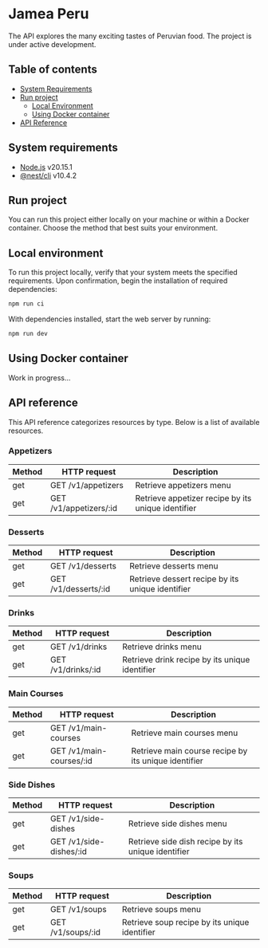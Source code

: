 # Jamea Peru

The API explores the many exciting tastes of Peruvian food. The project is under active development.

## Table of contents
- [System Requirements](#system-requirements)
- [Run project](#run-project)
  - [Local Environment](#local-environment)
  - [Using Docker container](#using-docker-container)
- [API Reference](#api-reference)

## System requirements
* [Node.js](https://nodejs.org/) v20.15.1
* [@nest/cli](https://www.npmjs.com/package/@nestjs/cli) v10.4.2

## Run project

You can run this project either locally on your machine or within a Docker container. Choose the method that best suits your environment.

## Local environment

To run this project locally, verify that your system meets the specified requirements. Upon confirmation, begin the installation of required dependencies:

```bash
npm run ci
```

With dependencies installed, start the web server by running:
  
```bash
npm run dev
```

## Using Docker container

Work in progress...

## API reference

This API reference categorizes resources by type. Below is a list of available resources.
### Appetizers

| Method | HTTP request           | Description                                        |
|--------|------------------------|----------------------------------------------------|
| get    | GET /v1/appetizers     | Retrieve appetizers menu                           |
| get    | GET /v1/appetizers/:id | Retrieve appetizer recipe by its unique identifier |

### Desserts

| Method | HTTP request         | Description                                      |
|--------|----------------------|--------------------------------------------------|
| get    | GET /v1/desserts     | Retrieve desserts menu                           |
| get    | GET /v1/desserts/:id | Retrieve dessert recipe by its unique identifier |

### Drinks

| Method | HTTP request       | Description                                    |
|--------|--------------------|------------------------------------------------|
| get    | GET /v1/drinks     | Retrieve drinks menu                           |
| get    | GET /v1/drinks/:id | Retrieve drink recipe by its unique identifier |

### Main Courses

| Method | HTTP request             | Description                                          |
|--------|--------------------------|------------------------------------------------------|
| get    | GET /v1/main-courses     | Retrieve main courses menu                           |
| get    | GET /v1/main-courses/:id | Retrieve main course recipe by its unique identifier |

### Side Dishes

| Method | HTTP request            | Description                                        |
|--------|-------------------------|----------------------------------------------------|
| get    | GET /v1/side-dishes     | Retrieve side dishes menu                          |
| get    | GET /v1/side-dishes/:id | Retrieve side dish recipe by its unique identifier |


### Soups

| Method | HTTP request         | Description                                   |
|--------|----------------------|-----------------------------------------------|
| get    | GET /v1/soups        | Retrieve soups menu                           |
| get    | GET /v1/soups/:id    | Retrieve soup recipe by its unique identifier |
